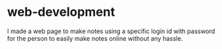 # web-development
I made a web page to make notes using a specific login id with password for the person to easily make notes online without any hassle.
